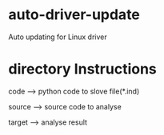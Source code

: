 # auto-driver-update
Auto updating for Linux driver

# directory Instructions

code   --> python code to slove file(*.ind)

source --> source code to analyse

target --> analyse result
